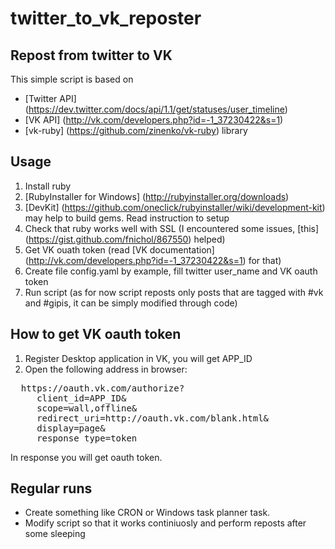 twitter_to_vk_reposter
======================

Repost from twitter to VK
-----------------------------

This simple script is based on 
  * [Twitter API] (https://dev.twitter.com/docs/api/1.1/get/statuses/user_timeline) 
  * [VK API] (http://vk.com/developers.php?id=-1_37230422&s=1)
  * [vk-ruby] (https://github.com/zinenko/vk-ruby) library 

Usage
---------------------------------------
1. Install ruby
  1. [RubyInstaller for Windows] (http://rubyinstaller.org/downloads)
  2. [DevKit] (https://github.com/oneclick/rubyinstaller/wiki/development-kit) may help to build gems. Read instruction to setup
2. Check that ruby works well with SSL 
  (I encountered some issues, [this] (https://gist.github.com/fnichol/867550) helped)
3. Get VK ouath token (read [VK documentation] (http://vk.com/developers.php?id=-1_37230422&s=1) for that)
4. Create file config.yaml by example, fill twitter user_name and VK oauth token
5. Run script (as for now script reposts only posts that are tagged with #vk and #gipis, 
  it can be simply modified through code)

How to get VK oauth token
-----------------------------------------
1. Register Desktop application in VK, you will get APP_ID
2. Open the following address in browser:
<pre>
  https://oauth.vk.com/authorize? 
     client_id=APP_ID& 
     scope=wall,offline&
     redirect_uri=http://oauth.vk.com/blank.html& 
     display=page& 
     response_type=token
</pre>
  In response you will get oauth token.

Regular runs
------------------------------------------
  * Create something like CRON or Windows task planner task.
  * Modify script so that it works continiuosly and perform reposts after some sleeping
